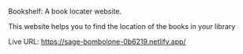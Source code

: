 Bookshelf: A book locater website.

This website helps you to find the location of the books in your library

Live URL: https://sage-bombolone-0b6219.netlify.app/
